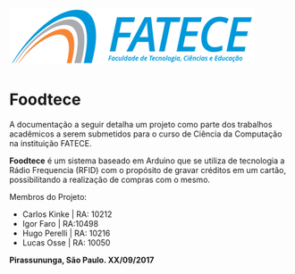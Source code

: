 # ![](/assets/fatece.jpg)

# Foodtece

A documentação a seguir detalha um projeto como parte dos trabalhos acadêmicos a serem submetidos para o curso de Ciência da Computação na instituição FATECE.

**Foodtece** é um sistema baseado em Arduino que se utiliza de tecnologia a Rádio Frequencia \(RFID\) com o propósito de gravar créditos em um cartão, possibilitando a realização de compras com o mesmo.

Membros do Projeto:

* Carlos Kinke \| RA: 10212
* Igor Faro \| RA:10498
* Hugo Perelli \| RA: 10216
* Lucas Osse \| RA: 10050



**Pirassununga, São Paulo. XX/09/2017**

